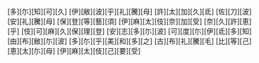 [多][尓][知][可][久] [伊][敝][波][乎][礼][騰][母] [許][太][加][久][氐] [佐][刀][波][安][礼][騰][母] [保][登][等][藝][須] [伊][麻][太][伎][奈][加][受] [奈][久][許][恵][乎] [伎][可][麻][久][保][理][登] [安][志][多][尓][波] [可][度][尓][伊][氐][多][知] [由][布][敝][尓][波] [多][尓][乎][美][和][多][之] [古][布][礼][騰][毛] [比][等][己][恵][太][尓][母] [伊][麻][太][伎][己][要][受]
